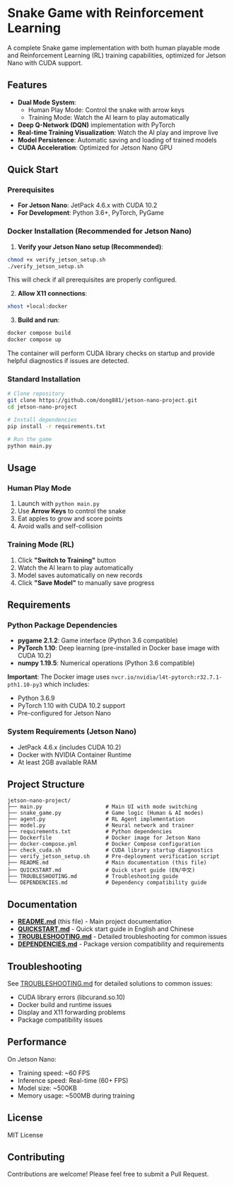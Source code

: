 # Snake Game with Reinforcement Learning

A complete Snake game implementation with both human playable mode and Reinforcement Learning (RL) training capabilities, optimized for Jetson Nano with CUDA support.

## Features

- **Dual Mode System**: 
  - Human Play Mode: Control the snake with arrow keys
  - Training Mode: Watch the AI learn to play automatically
- **Deep Q-Network (DQN)** implementation with PyTorch
- **Real-time Training Visualization**: Watch the AI play and improve live
- **Model Persistence**: Automatic saving and loading of trained models
- **CUDA Acceleration**: Optimized for Jetson Nano GPU

## Quick Start

### Prerequisites

- **For Jetson Nano**: JetPack 4.6.x with CUDA 10.2
- **For Development**: Python 3.6+, PyTorch, PyGame

### Docker Installation (Recommended for Jetson Nano)

1. **Verify your Jetson Nano setup (Recommended)**:
```bash
chmod +x verify_jetson_setup.sh
./verify_jetson_setup.sh
```
This will check if all prerequisites are properly configured.

2. **Allow X11 connections**:
```bash
xhost +local:docker
```

3. **Build and run**:
```bash
docker compose build
docker compose up
```

The container will perform CUDA library checks on startup and provide helpful diagnostics if issues are detected.

### Standard Installation

```bash
# Clone repository
git clone https://github.com/dong881/jetson-nano-project.git
cd jetson-nano-project

# Install dependencies
pip install -r requirements.txt

# Run the game
python main.py
```

## Usage

### Human Play Mode

1. Launch with `python main.py`
2. Use **Arrow Keys** to control the snake
3. Eat apples to grow and score points
4. Avoid walls and self-collision

### Training Mode (RL)

1. Click **"Switch to Training"** button
2. Watch the AI learn to play automatically
3. Model saves automatically on new records
4. Click **"Save Model"** to manually save progress

## Requirements

### Python Package Dependencies

- **pygame 2.1.2**: Game interface (Python 3.6 compatible)
- **PyTorch 1.10**: Deep learning (pre-installed in Docker base image with CUDA 10.2)
- **numpy 1.19.5**: Numerical operations (Python 3.6 compatible)

**Important**: The Docker image uses `nvcr.io/nvidia/l4t-pytorch:r32.7.1-pth1.10-py3` which includes:
- Python 3.6.9
- PyTorch 1.10 with CUDA 10.2 support
- Pre-configured for Jetson Nano

### System Requirements (Jetson Nano)

- JetPack 4.6.x (includes CUDA 10.2)
- Docker with NVIDIA Container Runtime
- At least 2GB available RAM

## Project Structure

```
jetson-nano-project/
├── main.py                    # Main UI with mode switching
├── snake_game.py              # Game logic (Human & AI modes)
├── agent.py                   # RL Agent implementation
├── model.py                   # Neural network and trainer
├── requirements.txt           # Python dependencies
├── Dockerfile                 # Docker image for Jetson Nano
├── docker-compose.yml         # Docker Compose configuration
├── check_cuda.sh              # CUDA library startup diagnostics
├── verify_jetson_setup.sh     # Pre-deployment verification script
├── README.md                  # Main documentation (this file)
├── QUICKSTART.md              # Quick start guide (EN/中文)
├── TROUBLESHOOTING.md         # Troubleshooting guide
└── DEPENDENCIES.md            # Dependency compatibility guide
```

## Documentation

- **[README.md](README.md)** (this file) - Main project documentation
- **[QUICKSTART.md](QUICKSTART.md)** - Quick start guide in English and Chinese
- **[TROUBLESHOOTING.md](TROUBLESHOOTING.md)** - Detailed troubleshooting for common issues
- **[DEPENDENCIES.md](DEPENDENCIES.md)** - Package version compatibility and requirements

## Troubleshooting

See [TROUBLESHOOTING.md](TROUBLESHOOTING.md) for detailed solutions to common issues:
- CUDA library errors (libcurand.so.10)
- Docker build and runtime issues
- Display and X11 forwarding problems
- Package compatibility issues

## Performance

On Jetson Nano:
- Training speed: ~60 FPS
- Inference speed: Real-time (60+ FPS)
- Model size: ~500KB
- Memory usage: ~500MB during training

## License

MIT License

## Contributing

Contributions are welcome! Please feel free to submit a Pull Request.